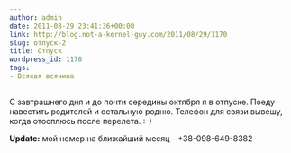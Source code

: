 ```yaml
---
author: admin
date: 2011-08-29 23:41:36+00:00
link: http://blog.not-a-kernel-guy.com/2011/08/29/1170
slug: отпуск-2
title: Отпуск
wordpress_id: 1170
tags:
- Всякая всячина
---
```


С завтрашнего дня и до почти середины октября я в отпуске. Поеду навестить родителей и остальную родню. Телефон для связи вывешу, когда отосплюсь после перелета. :-)

**Update:** мой номер на ближайший месяц - +38-098-649-8382
